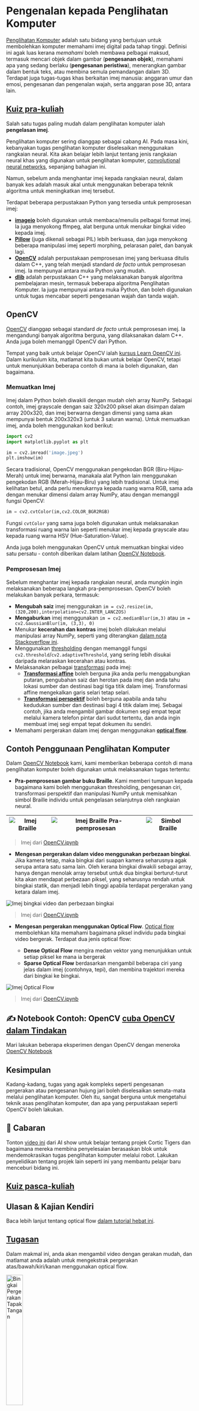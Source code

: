 <!--
CO_OP_TRANSLATOR_METADATA:
{
  "original_hash": "feeca98225cb420afc89415f24f63d92",
  "translation_date": "2025-09-23T10:49:13+00:00",
  "source_file": "lessons/4-ComputerVision/06-IntroCV/README.md",
  "language_code": "ms"
}
-->
# Pengenalan kepada Penglihatan Komputer

[Penglihatan Komputer](https://wikipedia.org/wiki/Computer_vision) adalah satu bidang yang bertujuan untuk membolehkan komputer memahami imej digital pada tahap tinggi. Definisi ini agak luas kerana *memahami* boleh membawa pelbagai maksud, termasuk mencari objek dalam gambar (**pengesanan objek**), memahami apa yang sedang berlaku (**pengesanan peristiwa**), menerangkan gambar dalam bentuk teks, atau membina semula pemandangan dalam 3D. Terdapat juga tugas-tugas khas berkaitan imej manusia: anggaran umur dan emosi, pengesanan dan pengenalan wajah, serta anggaran pose 3D, antara lain.

## [Kuiz pra-kuliah](https://ff-quizzes.netlify.app/en/ai/quiz/11)

Salah satu tugas paling mudah dalam penglihatan komputer ialah **pengelasan imej**.

Penglihatan komputer sering dianggap sebagai cabang AI. Pada masa kini, kebanyakan tugas penglihatan komputer diselesaikan menggunakan rangkaian neural. Kita akan belajar lebih lanjut tentang jenis rangkaian neural khas yang digunakan untuk penglihatan komputer, [convolutional neural networks](../07-ConvNets/README.md), sepanjang bahagian ini.

Namun, sebelum anda menghantar imej kepada rangkaian neural, dalam banyak kes adalah masuk akal untuk menggunakan beberapa teknik algoritma untuk meningkatkan imej tersebut.

Terdapat beberapa perpustakaan Python yang tersedia untuk pemprosesan imej:

* **[imageio](https://imageio.readthedocs.io/en/stable/)** boleh digunakan untuk membaca/menulis pelbagai format imej. Ia juga menyokong ffmpeg, alat berguna untuk menukar bingkai video kepada imej.
* **[Pillow](https://pillow.readthedocs.io/en/stable/index.html)** (juga dikenali sebagai PIL) lebih berkuasa, dan juga menyokong beberapa manipulasi imej seperti morphing, pelarasan palet, dan banyak lagi.
* **[OpenCV](https://opencv.org/)** adalah perpustakaan pemprosesan imej yang berkuasa ditulis dalam C++, yang telah menjadi standard *de facto* untuk pemprosesan imej. Ia mempunyai antara muka Python yang mudah.
* **[dlib](http://dlib.net/)** adalah perpustakaan C++ yang melaksanakan banyak algoritma pembelajaran mesin, termasuk beberapa algoritma Penglihatan Komputer. Ia juga mempunyai antara muka Python, dan boleh digunakan untuk tugas mencabar seperti pengesanan wajah dan tanda wajah.

## OpenCV

[OpenCV](https://opencv.org/) dianggap sebagai standard *de facto* untuk pemprosesan imej. Ia mengandungi banyak algoritma berguna, yang dilaksanakan dalam C++. Anda juga boleh memanggil OpenCV dari Python.

Tempat yang baik untuk belajar OpenCV ialah [kursus Learn OpenCV ini](https://learnopencv.com/getting-started-with-opencv/). Dalam kurikulum kita, matlamat kita bukan untuk belajar OpenCV, tetapi untuk menunjukkan beberapa contoh di mana ia boleh digunakan, dan bagaimana.

### Memuatkan Imej

Imej dalam Python boleh diwakili dengan mudah oleh array NumPy. Sebagai contoh, imej grayscale dengan saiz 320x200 piksel akan disimpan dalam array 200x320, dan imej berwarna dengan dimensi yang sama akan mempunyai bentuk 200x320x3 (untuk 3 saluran warna). Untuk memuatkan imej, anda boleh menggunakan kod berikut:

```python
import cv2
import matplotlib.pyplot as plt

im = cv2.imread('image.jpeg')
plt.imshow(im)
```

Secara tradisional, OpenCV menggunakan pengekodan BGR (Biru-Hijau-Merah) untuk imej berwarna, manakala alat Python lain menggunakan pengekodan RGB (Merah-Hijau-Biru) yang lebih tradisional. Untuk imej kelihatan betul, anda perlu menukarnya kepada ruang warna RGB, sama ada dengan menukar dimensi dalam array NumPy, atau dengan memanggil fungsi OpenCV:

```python
im = cv2.cvtColor(im,cv2.COLOR_BGR2RGB)
```

Fungsi `cvtColor` yang sama juga boleh digunakan untuk melaksanakan transformasi ruang warna lain seperti menukar imej kepada grayscale atau kepada ruang warna HSV (Hue-Saturation-Value).

Anda juga boleh menggunakan OpenCV untuk memuatkan bingkai video satu persatu - contoh diberikan dalam latihan [OpenCV Notebook](OpenCV.ipynb).

### Pemprosesan Imej

Sebelum menghantar imej kepada rangkaian neural, anda mungkin ingin melaksanakan beberapa langkah pra-pemprosesan. OpenCV boleh melakukan banyak perkara, termasuk:

* **Mengubah saiz** imej menggunakan `im = cv2.resize(im, (320,200),interpolation=cv2.INTER_LANCZOS)`
* **Mengaburkan** imej menggunakan `im = cv2.medianBlur(im,3)` atau `im = cv2.GaussianBlur(im, (3,3), 0)`
* Menukar **kecerahan dan kontras** imej boleh dilakukan melalui manipulasi array NumPy, seperti yang diterangkan [dalam nota Stackoverflow ini](https://stackoverflow.com/questions/39308030/how-do-i-increase-the-contrast-of-an-image-in-python-opencv).
* Menggunakan [thresholding](https://docs.opencv.org/4.x/d7/d4d/tutorial_py_thresholding.html) dengan memanggil fungsi `cv2.threshold`/`cv2.adaptiveThreshold`, yang sering lebih disukai daripada melaraskan kecerahan atau kontras.
* Melaksanakan pelbagai [transformasi](https://docs.opencv.org/4.5.5/da/d6e/tutorial_py_geometric_transformations.html) pada imej:
    - **[Transformasi affine](https://docs.opencv.org/4.5.5/d4/d61/tutorial_warp_affine.html)** boleh berguna jika anda perlu menggabungkan putaran, pengubahan saiz dan herotan pada imej dan anda tahu lokasi sumber dan destinasi bagi tiga titik dalam imej. Transformasi affine mengekalkan garis selari tetap selari.
    - **[Transformasi perspektif](https://medium.com/analytics-vidhya/opencv-perspective-transformation-9edffefb2143)** boleh berguna apabila anda tahu kedudukan sumber dan destinasi bagi 4 titik dalam imej. Sebagai contoh, jika anda mengambil gambar dokumen segi empat tepat melalui kamera telefon pintar dari sudut tertentu, dan anda ingin membuat imej segi empat tepat dokumen itu sendiri.
* Memahami pergerakan dalam imej dengan menggunakan **[optical flow](https://docs.opencv.org/4.5.5/d4/dee/tutorial_optical_flow.html)**.

## Contoh Penggunaan Penglihatan Komputer

Dalam [OpenCV Notebook](OpenCV.ipynb) kami, kami memberikan beberapa contoh di mana penglihatan komputer boleh digunakan untuk melaksanakan tugas tertentu:

* **Pra-pemprosesan gambar buku Braille**. Kami memberi tumpuan kepada bagaimana kami boleh menggunakan thresholding, pengesanan ciri, transformasi perspektif dan manipulasi NumPy untuk memisahkan simbol Braille individu untuk pengelasan selanjutnya oleh rangkaian neural.

![Imej Braille](../../../../../translated_images/braille.341962ff76b1bd7044409371d3de09ced5028132aef97344ea4b7468c1208126.ms.jpeg) | ![Imej Braille Pra-pemprosesan](../../../../../translated_images/braille-result.46530fea020b03c76aac532d7d6eeef7f6fb35b55b1001cd21627907dabef3ed.ms.png) | ![Simbol Braille](../../../../../translated_images/braille-symbols.0159185ab69d533909dc4d7d26a1971b51401c6a80eb3a5584f250ea880af88b.ms.png)
----|-----|-----

> Imej dari [OpenCV.ipynb](OpenCV.ipynb)

* **Mengesan pergerakan dalam video menggunakan perbezaan bingkai**. Jika kamera tetap, maka bingkai dari suapan kamera seharusnya agak serupa antara satu sama lain. Oleh kerana bingkai diwakili sebagai array, hanya dengan menolak array tersebut untuk dua bingkai berturut-turut kita akan mendapat perbezaan piksel, yang seharusnya rendah untuk bingkai statik, dan menjadi lebih tinggi apabila terdapat pergerakan yang ketara dalam imej.

![Imej bingkai video dan perbezaan bingkai](../../../../../translated_images/frame-difference.706f805491a0883c938e16447bf5eb2f7d69e812c7f743cbe7d7c7645168f81f.ms.png)

> Imej dari [OpenCV.ipynb](OpenCV.ipynb)

* **Mengesan pergerakan menggunakan Optical Flow**. [Optical flow](https://docs.opencv.org/3.4/d4/dee/tutorial_optical_flow.html) membolehkan kita memahami bagaimana piksel individu pada bingkai video bergerak. Terdapat dua jenis optical flow:

   - **Dense Optical Flow** mengira medan vektor yang menunjukkan untuk setiap piksel ke mana ia bergerak
   - **Sparse Optical Flow** berdasarkan mengambil beberapa ciri yang jelas dalam imej (contohnya, tepi), dan membina trajektori mereka dari bingkai ke bingkai.

![Imej Optical Flow](../../../../../translated_images/optical.1f4a94464579a83a10784f3c07fe7228514714b96782edf50e70ccd59d2d8c4f.ms.png)

> Imej dari [OpenCV.ipynb](OpenCV.ipynb)

## ✍️ Notebook Contoh: OpenCV [cuba OpenCV dalam Tindakan](OpenCV.ipynb)

Mari lakukan beberapa eksperimen dengan OpenCV dengan meneroka [OpenCV Notebook](OpenCV.ipynb)

## Kesimpulan

Kadang-kadang, tugas yang agak kompleks seperti pengesanan pergerakan atau pengesanan hujung jari boleh diselesaikan semata-mata melalui penglihatan komputer. Oleh itu, sangat berguna untuk mengetahui teknik asas penglihatan komputer, dan apa yang perpustakaan seperti OpenCV boleh lakukan.

## 🚀 Cabaran

Tonton [video ini](https://docs.microsoft.com/shows/ai-show/ai-show--2021-opencv-ai-competition--grand-prize-winners--cortic-tigers--episode-32?WT.mc_id=academic-77998-cacaste) dari AI show untuk belajar tentang projek Cortic Tigers dan bagaimana mereka membina penyelesaian berasaskan blok untuk mendemokrasikan tugas penglihatan komputer melalui robot. Lakukan penyelidikan tentang projek lain seperti ini yang membantu pelajar baru menceburi bidang ini.

## [Kuiz pasca-kuliah](https://ff-quizzes.netlify.app/en/ai/quiz/12)

## Ulasan & Kajian Kendiri

Baca lebih lanjut tentang optical flow [dalam tutorial hebat ini](https://learnopencv.com/optical-flow-in-opencv/).

## [Tugasan](lab/README.md)

Dalam makmal ini, anda akan mengambil video dengan gerakan mudah, dan matlamat anda adalah untuk mengekstrak pergerakan atas/bawah/kiri/kanan menggunakan optical flow.

<img src="images/palm-movement.png" width="30%" alt="Bingkai Pergerakan Tapak Tangan"/>

---


